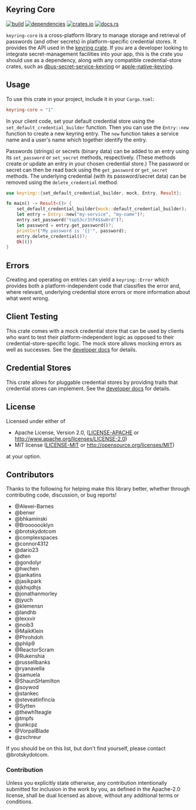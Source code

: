 ## Keyring Core

[![build](https://github.com/open-source-cooperative/keyring-core/actions/workflows/ci.yaml/badge.svg)](https://github.com/hwchen/keyring-rs/actions)
[![dependencies](https://deps.rs/repo/github/open-source-cooperative/keyring-core/status.svg)](https://deps.rs/repo/github/open-source-cooperative/keyring-core)
[![crates.io](https://img.shields.io/crates/v/keyring-core.svg?style=flat-square)](https://crates.io/crates/keyring)
[![docs.rs](https://docs.rs/keyring-core/badge.svg)](https://docs.rs/keyring-core)

`keyring-core` is a cross-platform library to manage storage and retrieval of passwords (and other secrets) in platform-specific credential stores. It provides the API used in the [keyring crate](https://crates.io/crates/keyring). If you are a developer looking to integrate secret-management facilities into your app, this is the crate you should use as a dependency, along with any compatible credential-store crates, such as [dbus-secret-service-keyring](https://crates.io/crates/dbus-secret-service-keyring]) or [apple-native-keyring](https://crates.io/crates/apple-native-keyring).

## Usage

To use this crate in your project, include it in your `Cargo.toml`:

```toml
keyring-core = "1"
```

In your client code, set your default credential store using the `set_default_credential_builder` function. Then you can use the `Entry::new` function to create a new keyring entry. The `new` function takes a service name and a user's name which together identify the entry.

Passwords (strings) or secrets (binary data) can be added to an entry using its `set_password` or `set_secret` methods, respectively. (These methods create or update an entry in your chosen credential store.) The password or secret can then be read back using the `get_password` or `get_secret` methods. The underlying credential (with its password/secret data) can be removed using the `delete_credential` method.

```rust
use keyring::{set_default_credential_builder, mock, Entry, Result};

fn main() -> Result<()> {
    set_default_credential_builder(mock::default_credential_builder);
    let entry = Entry::new("my-service", "my-name")?;
    entry.set_password("topS3cr3tP4$$w0rd")?;
    let password = entry.get_password()?;
    println!("My password is '{}'", password);
    entry.delete_credential()?;
    Ok(())
}
```

## Errors

Creating and operating on entries can yield a `keyring::Error` which provides both a platform-independent code that classifies the error and, where relevant, underlying credential store errors or more information about what went wrong.

## Client Testing

This crate comes with a mock credential store that can be used by clients who want to test their platform-independent logic as opposed to their credential-store-specific logic. The mock store allows mocking errors as well as successes. See the [developer docs](https://docs.rs/keyring-core/) for details.

## Credential Stores

This crate allows for pluggable credential stores by providing traits that credential stores can implement. See the [developer docs](https://docs.rs/keyring/) for details.

## License

Licensed under either of

* Apache License, Version 2.0, ([LICENSE-APACHE](LICENSE-APACHE) or http://www.apache.org/licenses/LICENSE-2.0)
* MIT license ([LICENSE-MIT](LICENSE-MIT) or http://opensource.org/licenses/MIT)

at your option.

## Contributors

Thanks to the following for helping make this library better, whether through contributing code, discussion, or bug reports!

- @Alexei-Barnes
- @benwr
- @bhkaminski
- @Brooooooklyn
- @brotskydotcom
- @complexspaces
- @connor4312
- @dario23
- @dten
- @gondolyr
- @hwchen
- @jankatins
- @jasikpark
- @jkhsjdhjs
- @jonathanmorley
- @jyuch
- @klemensn
- @landhb
- @lexxvir
- @noib3
- @MaikKlein
- @Phrohdoh
- @phlip9
- @ReactorScram
- @Rukenshia
- @russellbanks
- @ryanavella
- @samuela
- @ShaunSHamilton
- @soywod
- @stankec
- @steveatinfincia
- @Sytten
- @thewh1teagle
- @tmpfs
- @unkcpz
- @VorpalBlade
- @zschreur

If you should be on this list, but don't find yourself, please contact @brotskydotcom.

### Contribution

Unless you explicitly state otherwise, any contribution intentionally submitted for inclusion in the work by you, as defined in the Apache-2.0 license, shall be dual licensed as above, without any additional terms or conditions.

